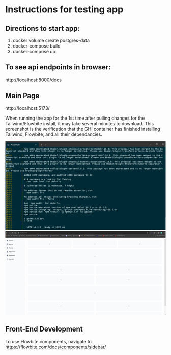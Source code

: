 # Instructions for testing app

## Directions to start app:

1. docker volume create postgres-data
2. docker-compose build
3. docker-compose up

## To see api endpoints in browser:

http://localhost:8000/docs


## Main Page

http://localhost:5173/

When running the app for the 1st time after pulling changes for the Tailwind/Flowbite install, it may take several minutes to download.
This screenshot is the verification that the GHI container has finished installing Tailwind, Flowbite, and all their dependancies.

![GHI-screenshot](docs/img/GHI_container_ready.png)
![Flowbite-success](docs/img/Flowbite%20Successful%20Install.png)


## Front-End Development

To use Flowbite components, navigate to https://flowbite.com/docs/components/sidebar/
